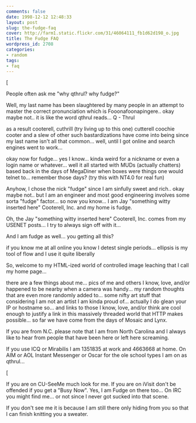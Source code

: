 ```yaml
---
comments: false
date: 1998-12-12 12:48:33
layout: post
slug: the-fudge-faq
cover: http://farm1.static.flickr.com/31/46064111_fb1d62d198_o.jpg
title: The Fudge FAQ
wordpress_id: 2708
categories:
- random
tags:
- faq
---
```


[

People often ask me "why qthrul? why fudge?"

Well, my last name has been slaughtered by many people in an attempt to master the correct pronunciation which is Fooonafoonapingere.. okay maybe not.. it is like the word qthrul reads... Q - Thrul

as a result cooterell, cuthrill (try living up to this one) cutterell coochie cooter and a slew of other such bastardizations have come into being since my last name isn't all that common... well, until I got online and search engines went to work...

okay now for fudge... yes I know... kinda weird for a nickname or even a login name or whatever... well it all started with MUDs (actually chatters) based back in the days of MegaDiner when boxes were things one would telnet to... remember those days? (try this with NT4.0 for real fun)

Anyhow, I chose the nick "fudge" since I am sinfully sweet and rich.. okay maybe not.. but I am an engineer and most good engineering involves some sorta "fudge" factor... so now you know... I am Jay "something witty inserted here" Cooterell, Inc. and my home is fudge.

Oh, the Jay "something witty inserted here" Cooterell, Inc. comes from my USENET posts... I try to always sign off with it...

And I am fudge as well... you getting all this?

if you know me at all online you know I detest single periods... ellipsis is my tool of flow and I use it quite liberally

So, welcome to my HTML-ized world of controlled image leaching that I call my home page...

there are a few things about me... pics of me and others I know, love, and/or happened to be nearby when a camera was handy... my random thoughts that are even more randomly added to... some nifty art stuff that considering I am not an artist I am kinda proud of... actually I do glean your IP or hostname so... and links to those I know, love, and/or think are cool enough to justify a link in this massively threaded world that HTTP makes possible... so far we have come from the days of Mosaic and Lynx.

If you are from N.C. please note that I am from North Carolina and I always like to hear from people that have been here or left here screaming.

If you use ICQ or Mirabilis I am 1351835 at work and 4663668 at home. On AIM or AOL Instant Messenger or Oscar for the ole school types I am on as qthrul...

[

If you are on CU-SeeMe much look for me.
If you are on iVisit don't be offended if you get a "Busy Now".
Yes, I am Fudge on there too...
On IRC you might find me... or not since I never got sucked into that scene.

If you don't see me it is because I am still there only hiding from you so that I can finish knitting you a sweater.

